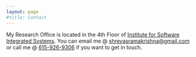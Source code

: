 ```yaml
---
layout: page
#title: Contact
---
```

  
My Research Office is located in the 4th Floor of [Institute for Software Integrated Systems](https://www.isis.vanderbilt.edu/). You can email me @ [shreyasramakrishna@gmail.com](mailto:shreyasramakrishna@gmail.com?) or call me @ [615-926-9306](tel:16159269306) if you want to get in touch. 



